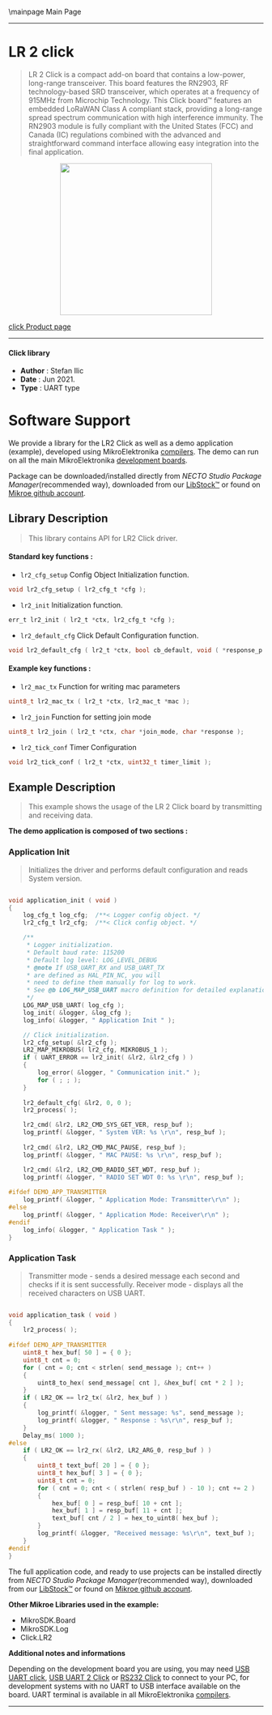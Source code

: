 \mainpage Main Page

---
# LR 2 click

> LR 2 Click is a compact add-on board that contains a low-power, long-range transceiver. This board features the RN2903, RF technology-based SRD transceiver, which operates at a frequency of 915MHz from Microchip Technology. This Click board™ features an embedded LoRaWAN Class A compliant stack, providing a long-range spread spectrum communication with high interference immunity. The RN2903 module is fully compliant with the United States (FCC) and Canada (IC) regulations combined with the advanced and straightforward command interface allowing easy integration into the final application. 

<p align="center">
  <img src="https://download.mikroe.com/images/click_for_ide/lr_2_click.png" height=300px>
</p>

[click Product page](https://www.mikroe.com/lr-2-click)

---


#### Click library

- **Author**        : Stefan Ilic
- **Date**          : Jun 2021.
- **Type**          : UART type


# Software Support

We provide a library for the LR2 Click
as well as a demo application (example), developed using MikroElektronika
[compilers](https://www.mikroe.com/necto-studio).
The demo can run on all the main MikroElektronika [development boards](https://www.mikroe.com/development-boards).

Package can be downloaded/installed directly from *NECTO Studio Package Manager*(recommended way), downloaded from our [LibStock&trade;](https://libstock.mikroe.com) or found on [Mikroe github account](https://github.com/MikroElektronika/mikrosdk_click_v2/tree/master/clicks).

## Library Description

> This library contains API for LR2 Click driver.

#### Standard key functions :

- `lr2_cfg_setup` Config Object Initialization function.
```c
void lr2_cfg_setup ( lr2_cfg_t *cfg );
```

- `lr2_init` Initialization function.
```c
err_t lr2_init ( lr2_t *ctx, lr2_cfg_t *cfg );
```

- `lr2_default_cfg` Click Default Configuration function.
```c
void lr2_default_cfg ( lr2_t *ctx, bool cb_default, void ( *response_p )( char *response ) );
```

#### Example key functions :

- `lr2_mac_tx` Function for writing mac parameters
```c
uint8_t lr2_mac_tx ( lr2_t *ctx, lr2_mac_t *mac );
```

- `lr2_join` Function for setting join mode
```c
uint8_t lr2_join ( lr2_t *ctx, char *join_mode, char *response );
```

- `lr2_tick_conf` Timer Configuration
```c
void lr2_tick_conf ( lr2_t *ctx, uint32_t timer_limit );
```

## Example Description

> This example shows the usage of the LR 2 Click board by transmitting and receiving data.

**The demo application is composed of two sections :**

### Application Init

> Initializes the driver and performs default configuration and reads System version.

```c

void application_init ( void ) 
{
    log_cfg_t log_cfg;  /**< Logger config object. */
    lr2_cfg_t lr2_cfg;  /**< Click config object. */

    /** 
     * Logger initialization.
     * Default baud rate: 115200
     * Default log level: LOG_LEVEL_DEBUG
     * @note If USB_UART_RX and USB_UART_TX 
     * are defined as HAL_PIN_NC, you will 
     * need to define them manually for log to work. 
     * See @b LOG_MAP_USB_UART macro definition for detailed explanation.
     */
    LOG_MAP_USB_UART( log_cfg );
    log_init( &logger, &log_cfg );
    log_info( &logger, " Application Init " );

    // Click initialization.
    lr2_cfg_setup( &lr2_cfg );
    LR2_MAP_MIKROBUS( lr2_cfg, MIKROBUS_1 );
    if ( UART_ERROR == lr2_init( &lr2, &lr2_cfg ) ) 
    {
        log_error( &logger, " Communication init." );
        for ( ; ; );
    }
    
    lr2_default_cfg( &lr2, 0, 0 );
    lr2_process( );

    lr2_cmd( &lr2, LR2_CMD_SYS_GET_VER, resp_buf );
    log_printf( &logger, " System VER: %s \r\n", resp_buf );
    
    lr2_cmd( &lr2, LR2_CMD_MAC_PAUSE, resp_buf );
    log_printf( &logger, " MAC PAUSE: %s \r\n", resp_buf );

    lr2_cmd( &lr2, LR2_CMD_RADIO_SET_WDT, resp_buf );
    log_printf( &logger, " RADIO SET WDT 0: %s \r\n", resp_buf );
    
#ifdef DEMO_APP_TRANSMITTER
    log_printf( &logger, " Application Mode: Transmitter\r\n" );
#else
    log_printf( &logger, " Application Mode: Receiver\r\n" );
#endif
    log_info( &logger, " Application Task " );
}

```

### Application Task

> Transmitter mode - sends a desired message each second and checks if it is sent successfully.
Receiver mode - displays all the received characters on USB UART.

```c

void application_task ( void ) 
{
    lr2_process( );
    
#ifdef DEMO_APP_TRANSMITTER
    uint8_t hex_buf[ 50 ] = { 0 };
    uint8_t cnt = 0;
    for ( cnt = 0; cnt < strlen( send_message ); cnt++ ) 
    {
        uint8_to_hex( send_message[ cnt ], &hex_buf[ cnt * 2 ] );
    }
    if ( LR2_OK == lr2_tx( &lr2, hex_buf ) ) 
    {
        log_printf( &logger, " Sent message: %s", send_message );
        log_printf( &logger, " Response : %s\r\n", resp_buf );
    }
    Delay_ms( 1000 );
#else
    if ( LR2_OK == lr2_rx( &lr2, LR2_ARG_0, resp_buf ) ) 
    {
        uint8_t text_buf[ 20 ] = { 0 };
        uint8_t hex_buf[ 3 ] = { 0 };
        uint8_t cnt = 0;
        for ( cnt = 0; cnt < ( strlen( resp_buf ) - 10 ); cnt += 2 )
        {
            hex_buf[ 0 ] = resp_buf[ 10 + cnt ];
            hex_buf[ 1 ] = resp_buf[ 11 + cnt ];
            text_buf[ cnt / 2 ] = hex_to_uint8( hex_buf );
        }
        log_printf( &logger, "Received message: %s\r\n", text_buf );
    }
#endif
}

```


The full application code, and ready to use projects can be installed directly from *NECTO Studio Package Manager*(recommended way), downloaded from our [LibStock&trade;](https://libstock.mikroe.com) or found on [Mikroe github account](https://github.com/MikroElektronika/mikrosdk_click_v2/tree/master/clicks).

**Other Mikroe Libraries used in the example:**

- MikroSDK.Board
- MikroSDK.Log
- Click.LR2

**Additional notes and informations**

Depending on the development board you are using, you may need
[USB UART click](https://www.mikroe.com/usb-uart-click),
[USB UART 2 Click](https://www.mikroe.com/usb-uart-2-click) or
[RS232 Click](https://www.mikroe.com/rs232-click) to connect to your PC, for
development systems with no UART to USB interface available on the board. UART
terminal is available in all MikroElektronika
[compilers](https://shop.mikroe.com/compilers).

---
